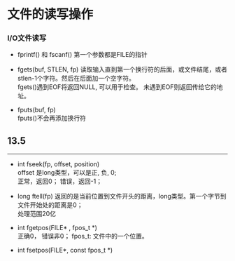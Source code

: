 # 文件的读写操作  
### I/O文件读写  
* fprintf() 和 fscanf() 第一个参数都是FILE的指针  


* fgets(buf, STLEN, fp) 
读取输入直到第一个换行符的后面，或文件结尾，或者stlen-1个字符。然后在后面加一个空字符。  
fgets()遇到EOF将返回NULL, 可以用于检查。 未遇到EOF则返回传给它的地址。  

* fputs(buf, fp)   
fputs()不会再添加换行符  


## 13.5  
----  
* int fseek(fp, offset, position)  
offset 是long类型，可以是正, 负, 0;  
正常，返回0； 错误，返回-1；
* long ftell(fp) 
返回的是当前位置到文件开头的距离，long类型。第一个字节到文件开始处的距离是0；  
处理范围20亿

* int fgetpos(FILE* , fpos_t *)  
正确0， 错误非0； fpos_t: 文件中的一个位置。 
* int fsetpos(FILE*, const fpos_t *)  
